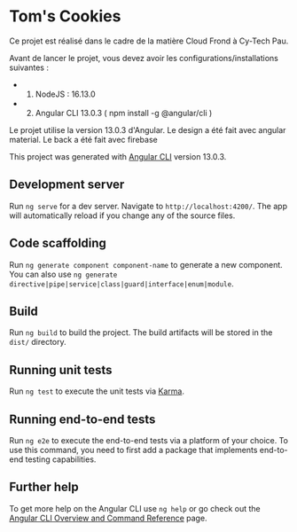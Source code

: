 # Tom's Cookies

Ce projet est réalisé dans le cadre de la matière Cloud Frond à Cy-Tech Pau.


Avant de lancer le projet, vous devez avoir les configurations/installations suivantes : 
* 1. NodeJS : 16.13.0 
* 2. Angular CLI 13.0.3 ( npm install -g @angular/cli )


Le projet utilise la version 13.0.3 d'Angular. 
Le design a été fait avec angular material. 
Le back a été fait avec firebase



This project was generated with [Angular CLI](https://github.com/angular/angular-cli) version 13.0.3.

## Development server

Run `ng serve` for a dev server. Navigate to `http://localhost:4200/`. The app will automatically reload if you change any of the source files.

## Code scaffolding

Run `ng generate component component-name` to generate a new component. You can also use `ng generate directive|pipe|service|class|guard|interface|enum|module`.

## Build

Run `ng build` to build the project. The build artifacts will be stored in the `dist/` directory.
## Running unit tests

Run `ng test` to execute the unit tests via [Karma](https://karma-runner.github.io).

## Running end-to-end tests

Run `ng e2e` to execute the end-to-end tests via a platform of your choice. To use this command, you need to first add a package that implements end-to-end testing capabilities.

## Further help

To get more help on the Angular CLI use `ng help` or go check out the [Angular CLI Overview and Command Reference](https://angular.io/cli) page.
